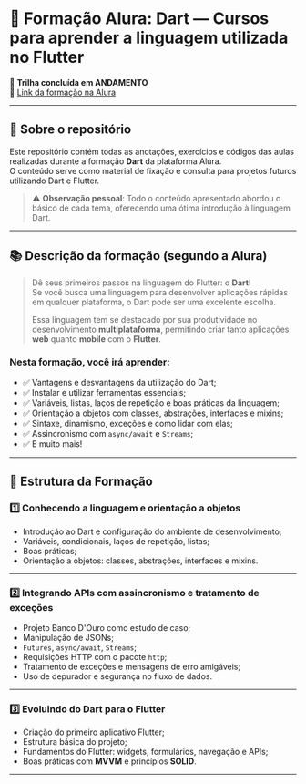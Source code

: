# 🧠 Formação Alura: Dart — Cursos para aprender a linguagem utilizada no Flutter

📅 **Trilha concluída em ANDAMENTO**  
🔗 <a href="https://cursos.alura.com.br/formacao-dart-cursos-aprender-linguagem-utilizada-flutter" target="_blank">Link da formação na Alura</a>


---

## 📌 Sobre o repositório

Este repositório contém todas as anotações, exercícios e códigos das aulas realizadas durante a formação **Dart** da plataforma Alura.  
O conteúdo serve como material de fixação e consulta para projetos futuros utilizando Dart e Flutter.

> ⚠️ **Observação pessoal**: Todo o conteúdo apresentado abordou o básico de cada tema, oferecendo uma ótima introdução à linguagem Dart.

---

## 📚 Descrição da formação (segundo a Alura)

> Dê seus primeiros passos na linguagem do Flutter: o **Dart**!  
> Se você busca uma linguagem para desenvolver aplicações rápidas em qualquer plataforma, o Dart pode ser uma excelente escolha.  
>
> Essa linguagem tem se destacado por sua produtividade no desenvolvimento **multiplataforma**, permitindo criar tanto aplicações **web** quanto **mobile** com o **Flutter**.

### Nesta formação, você irá aprender:

- ✅ Vantagens e desvantagens da utilização do Dart;
- ✅ Instalar e utilizar ferramentas essenciais;
- ✅ Variáveis, listas, laços de repetição e boas práticas da linguagem;
- ✅ Orientação a objetos com classes, abstrações, interfaces e mixins;
- ✅ Sintaxe, dinamismo, exceções e como lidar com elas;
- ✅ Assincronismo com `async/await` e `Streams`;
- ✅ E muito mais!

---

## 🧩 Estrutura da Formação

### 1️⃣ Conhecendo a linguagem e orientação a objetos

- Introdução ao Dart e configuração do ambiente de desenvolvimento;
- Variáveis, condicionais, laços de repetição, listas;
- Boas práticas;
- Orientação a objetos: classes, abstrações, interfaces e mixins.

---

### 2️⃣ Integrando APIs com assincronismo e tratamento de exceções

- Projeto Banco D'Ouro como estudo de caso;
- Manipulação de JSONs;
- `Futures`, `async/await`, `Streams`;
- Requisições HTTP com o pacote `http`;
- Tratamento de exceções e mensagens de erro amigáveis;
- Uso de depurador e segurança no fluxo de dados.

---

### 3️⃣ Evoluindo do Dart para o Flutter

- Criação do primeiro aplicativo Flutter;
- Estrutura básica do projeto;
- Fundamentos do Flutter: widgets, formulários, navegação e APIs;
- Boas práticas com **MVVM** e princípios **SOLID**.

---

